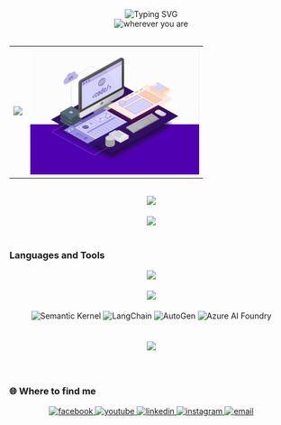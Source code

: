 <div align="center">
  <div align="center">
    <picture>
      <!-- Mobile version: Sử dụng các câu ngắn hơn để tránh bị cắt -->
      <source media="(max-width: 600px)" srcset="https://readme-typing-svg.herokuapp.com?font=Segoe+UI&weight=600&size=18&center=true&vCenter=true&width=300&height=40&duration=3500&pause=1000&color=FFFFFF&cursor=false&lines=Create+with+heart;Code+with+soul;Small+steps,+big+results">
      <!-- Desktop version: Giữ nguyên câu gốc, tăng width -->
      <img src="https://readme-typing-svg.herokuapp.com?font=Segoe+UI&weight=600&size=36&center=true&vCenter=true&width=800&height=70&duration=3500&pause=1000&color=FFFFFF&cursor=false&lines=Create+with+heart,+code+with+soul;Small+steps+every+day+lead+to+big+results" alt="Typing SVG" style="max-width: 100%; height: auto;" />
    </picture>
  </div>
  <div align="center">
    <picture>
      <source media="(max-width: 600px)" srcset="https://readme-typing-svg.herokuapp.com?font=Segoe+UI&weight=400&size=18&center=true&vCenter=true&width=180&height=30&duration=1&pause=999999&color=E5E5E5&lines=wherever+you+are">
      <img src="https://readme-typing-svg.herokuapp.com?font=Segoe+UI&weight=400&size=32&center=true&vCenter=true&width=280&height=50&duration=1&pause=999999&color=E5E5E5&lines=wherever+you+are" alt="wherever you are" style="max-width: 100%; height: auto;" />
    </picture>
  </div>
</div>

<br/>

<div align="center">
  <table>
    <tr>
      <td align="center">
        <a href="https://github.com/DuongCaoNhan">
          <img src="https://github-readme-stats.vercel.app/api/top-langs/?username=DuongCaoNhan&hide=Mathematica,Cuda&title_color=FFFFFF&text_color=E5E5E5&icon_color=FFFFFF&bg_color=1a1a1a&langs_count=8&layout=compact&border_color=333333&hide_border=true" style="max-width: 100%; height: auto;" />
        </a>
      </td>
      <td align="center">
        <img src="https://github.com/DuongCaoNhan/DuongCaoNhan/blob/main/web-development.gif" alt="Coding" width="300" style="max-width: 100%; height: auto;" />
      </td>
    </tr>
  </table>
</div>

<br/>

<div align="center">
  <img src="https://github-readme-streak-stats.herokuapp.com/?user=DuongCaoNhan&theme=dark&hide_border=true&background=1a1a1a&ring=FFFFFF&fire=FFFFFF&currStreakLabel=E5E5E5" style="max-width: 100%; height: auto;" />
</div>

<br/>

<div align="center">
  <img src="https://github-readme-activity-graph.vercel.app/graph?username=DuongCaoNhan&theme=github-dark&bg_color=1a1a1a&color=E5E5E5&line=FFFFFF&point=FFFFFF&hide_border=true" style="max-width: 100%; height: auto;" />
</div>

<br/>

### Languages and Tools

<div align="center">
  <img src="https://skillicons.dev/icons?i=cs,dotnet,py,azure,docker,git,visualstudio,vscode&theme=dark" style="max-width: 100%; height: auto;" />
  <br/><br/>
  <img src="https://skillicons.dev/icons?i=html,css,js,jquery,bootstrap,mongodb,mysql,github&theme=dark" style="max-width: 100%; height: auto;" />
  <br/><br/>
  <img src="https://img.shields.io/badge/Semantic_Kernel-512BD4?style=for-the-badge&logo=microsoft&logoColor=white" alt="Semantic Kernel" />
  <img src="https://img.shields.io/badge/LangChain-1C3C3C?style=for-the-badge&logo=langchain&logoColor=white" alt="LangChain" />
  <img src="https://img.shields.io/badge/AutoGen-FF6B6B?style=for-the-badge&logo=microsoft&logoColor=white" alt="AutoGen" />
  <img src="https://img.shields.io/badge/Azure_AI_Foundry-0078D4?style=for-the-badge&logo=microsoftazure&logoColor=white" alt="Azure AI Foundry" />
</div>

<br/>

<div align="center" style="margin: 20px 0;">
  <img src="https://komarev.com/ghpvc/?username=DuongCaoNhan&color=1a1a1a&style=for-the-badge&label=Profile+Views&labelColor=333333" />
</div>

<br/>

### 🌐 Where to find me

<div align="center">
  <a href="https://www.facebook.com/duongcaonhan.official/" target="blank">
    <img src="https://img.icons8.com/bubbles/50/000000/facebook-new.png" alt="facebook" />
  </a>
  <a href="https://www.youtube.com/@DuongCaoNhan" target="blank">
    <img src="https://img.icons8.com/bubbles/50/000000/youtube-squared.png" alt="youtube" />
  </a>
  <a href="https://www.linkedin.com/in/duongcaonhan" target="blank">
    <img src="https://img.icons8.com/bubbles/50/000000/linkedin.png" alt="linkedin" />
  </a>
  <a href="https://www.instagram.com/duongcaonhan" target="blank">
    <img src="https://img.icons8.com/bubbles/50/000000/instagram.png" alt="instagram" />
  </a>
  <a href="mailto:nhan9495@gmail.com" target="top">
    <img src="https://img.icons8.com/bubbles/50/000000/apple-mail.png" alt="email" />
  </a>
</div>
